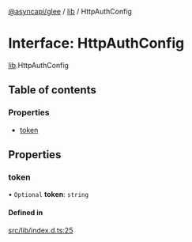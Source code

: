 [@asyncapi/glee](../README.md) / [lib](../modules/lib.md) / HttpAuthConfig

# Interface: HttpAuthConfig

[lib](../modules/lib.md).HttpAuthConfig

## Table of contents

### Properties

- [token](lib.HttpAuthConfig.md#token)

## Properties

### token

• `Optional` **token**: `string`

#### Defined in

[src/lib/index.d.ts:25](https://github.com/asyncapi/glee/blob/2557652/src/lib/index.d.ts#L25)
